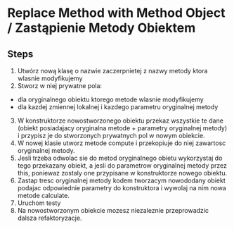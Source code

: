 # Replace Method with Method Object / Zastąpienie Metody Obiektem

## Steps
1. Utwórz nową klasę o nazwie zaczerpnietej z nazwy metody ktora wlasnie modyfikujemy
2. Stworz w niej prywatne pola:

- dla oryginalnego obiektu ktorego metode wlasnie modyfikujemy
- dla kazdej zmiennej lokalnej i kazdego parametru oryginalnej metody

3. W konstruktorze nowostworzonego obiektu przekaz wszystkie te dane
(obiekt posiadajacy oryginalna metode + parametry oryginalnej metody) i przypisz je do stworzonych prywatnych pol w nowym obiekcie.
4. W nowej klasie utworz metode compute i przekopiuje do niej zawartosc oryginalnej metody.
5. Jesli trzeba odwolac sie do metod oryginalnego obietu wykorzystaj do tego przekazany obiekt, a jesli do parametrow oryginalnej metody przez this,
poniewaz zostaly one przypisane w konstruktorze nowego obiektu.
6. Zastap tresc oryginalnej metody kodem tworzacym nowododany obiekt podajac odpowiednie parametry do konstruktora i wywolaj na nim nowa metode calculate.
7. Uruchom testy
8. Na nowostworzonym obiekcie mozesz niezaleznie przeprowadzic dalsza refaktoryzacje.